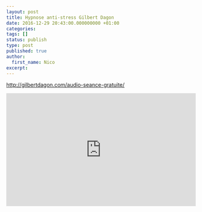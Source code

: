 ```yaml
---
layout: post
title: Hypnose anti-stress Gilbert Dagon
date: 2016-12-29 20:43:00.000000000 +01:00
categories:
tags: []
status: publish
type: post
published: true
author:
  first_name: Nico
excerpt:
---
```



<http://gilbertdagon.com/audio-seance-gratuite/>

<!--
<iframe width="474" height="400" scrolling="no" frameborder="no" src="https://w.soundcloud.com/player/?visual=true&amp;url=http%3A%2F%2Fapi.soundcloud.com%2Ftracks%2F299563228&amp;show_artwork=true&amp;maxwidth=474&amp;maxheight=711&amp;secret_token=s-5Ddih"></iframe>
-->

<iframe width="100%" height="300" scrolling="no" frameborder="no" allow="autoplay" src="https://w.soundcloud.com/player/?url=https%3A//api.soundcloud.com/users/277792949&color=%23ff5500&auto_play=false&hide_related=false&show_comments=true&show_user=true&show_reposts=false&show_teaser=true&visual=true"></iframe>
